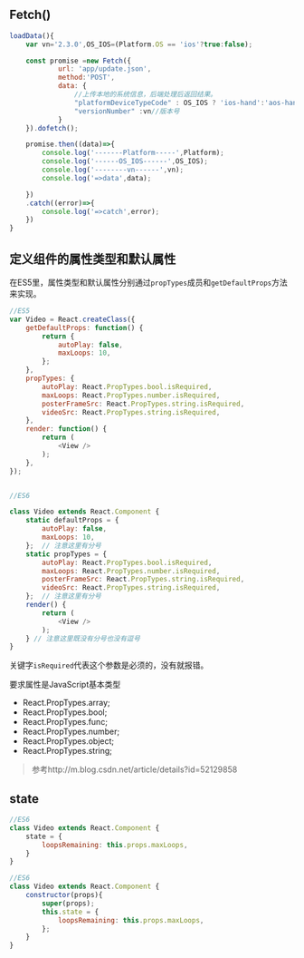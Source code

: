 ## Fetch()

```js
loadData(){
    var vn='2.3.0',OS_IOS=(Platform.OS == 'ios'?true:false);

    const promise =new Fetch({
            url: 'app/update.json',
            method:'POST',
            data: {
                //上传本地的系统信息，后端处理后返回结果。
                "platformDeviceTypeCode" : OS_IOS ? 'ios-hand':'aos-hand',//传入当前版本系统
                "versionNumber" :vn//版本号
            }
    }).dofetch();

    promise.then((data)=>{
        console.log('-------Platform-----',Platform);
        console.log('------OS_IOS------',OS_IOS);
        console.log('--------vn------',vn);
        console.log('=>data',data);

    })
    .catch((error)=>{
        console.log('=>catch',error);
    })
}
```

## 定义组件的属性类型和默认属性

在ES5里，属性类型和默认属性分别通过`propTypes`成员和`getDefaultProps`方法来实现。

```js
//ES5
var Video = React.createClass({
    getDefaultProps: function() {
        return {
            autoPlay: false,
            maxLoops: 10,
        };
    },
    propTypes: {
        autoPlay: React.PropTypes.bool.isRequired,
        maxLoops: React.PropTypes.number.isRequired,
        posterFrameSrc: React.PropTypes.string.isRequired,
        videoSrc: React.PropTypes.string.isRequired,
    },
    render: function() {
        return (
            <View />
        );
    },
});


//ES6

class Video extends React.Component {
    static defaultProps = {
        autoPlay: false,
        maxLoops: 10,
    };  // 注意这里有分号
    static propTypes = {
        autoPlay: React.PropTypes.bool.isRequired,
        maxLoops: React.PropTypes.number.isRequired,
        posterFrameSrc: React.PropTypes.string.isRequired,
        videoSrc: React.PropTypes.string.isRequired,
    };  // 注意这里有分号
    render() {
        return (
            <View />
        );
    } // 注意这里既没有分号也没有逗号
}
```
关键字`isRequired`代表这个参数是必须的，没有就报错。

要求属性是JavaScript基本类型

 - React.PropTypes.array;
 - React.PropTypes.bool;
 - React.PropTypes.func;
 - React.PropTypes.number;
 - React.PropTypes.object;
 - React.PropTypes.string;

>参考http://m.blog.csdn.net/article/details?id=52129858


## state

```js
//ES6
class Video extends React.Component {
    state = {
        loopsRemaining: this.props.maxLoops,
    }
}

//ES6
class Video extends React.Component {
    constructor(props){
        super(props);
        this.state = {
            loopsRemaining: this.props.maxLoops,
        };
    }
}
```
